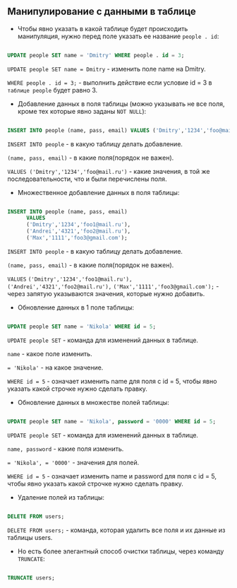 ## Манипулирование с данными в таблице

- Чтобы явно указать в какой таблице будет происходить манипуляция, нужно перед поле указать ее название `people . id`:

```SQL

UPDATE people SET name = 'Dmitry' WHERE people . id = 3;

```

`UPDATE people SET name = Dmitry` - изменить поле name на Dmitry.

`WHERE people . id = 3;` - выполнить действие если условие id = 3 в `таблице people` будет равно 3.

- Добавление данных в поля таблицы (можно указывать не все поля, кроме тех которые явно заданы `NOT NULL`):

```SQL

INSERT INTO people (name, pass, email) VALUES ('Dmitry','1234','foo@mail.ru')

```

`INSERT INTO people` - в какую таблицу делать добавление.

`(name, pass, email)` - в какие поля(порядок не важен).

`VALUES ('Dmitry','1234','foo@mail.ru')` - какие значения, в той же последовательности, что и были перечислены поля.

- Множественное добавление данных в поля таблицы:

```SQL

INSERT INTO people (name, pass, email)
      VALUES
      ('Dmitry','1234','foo1@mail.ru'),
      ('Andrei','4321','foo2@mail.ru'),
      ('Max','1111','foo3@gmail.com');

```

`INSERT INTO people` - в какую таблицу делать добавление.

`(name, pass, email)` - в какие поля(порядок не важен).

`VALUES`
`('Dmitry','1234','foo1@mail.ru'),`
`('Andrei','4321','foo2@mail.ru'),`
`('Max','1111','foo3@gmail.com');` - через запятую указываются значения, которые нужно добавить.

- Обновление данных в 1 поле таблицы:

```SQL

UPDATE people SET name = 'Nikola' WHERE id = 5;

```

`UPDATE people SET` - команда для изменений данных в таблице.

`name` - какое поле изменить.

`= 'Nikola'` - на какое значение.

`WHERE id = 5` - означает изменить name для поля с id = 5, чтобы явно указать какой строчке нужно сделать правку.

- Обновление данных в множестве полей таблицы:

```SQL

UPDATE people SET name = 'Nikola', password = '0000' WHERE id = 5;

```

`UPDATE people SET` - команда для изменений данных в таблице.

`name, password` - какие поля изменить.

`= 'Nikola', = '0000'` - значения для полей.

`WHERE id = 5` - означает изменить name и password для поля с id = 5, чтобы явно указать какой строчке нужно сделать правку.

- Удаление полей из таблицы:

```SQL

DELETE FROM users;

```

`DELETE FROM users;` - команда, которая удалить все поля и их данные из таблицы users.

- Но есть более элегантный способ очистки таблицы, через команду `TRUNCATE`:

```SQL

TRUNCATE users;

```

